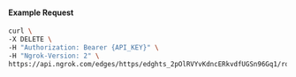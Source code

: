 <!-- Code generated for API Clients. DO NOT EDIT. -->

#### Example Request

```bash
curl \
-X DELETE \
-H "Authorization: Bearer {API_KEY}" \
-H "Ngrok-Version: 2" \
https://api.ngrok.com/edges/https/edghts_2pOlRVYvKdncERkvdfUGSn96Gq1/routes/edghtsrt_2pOlRWiPI46mz9dgtvmceESJHjs/ip_restriction
```

